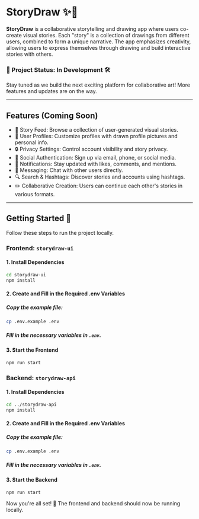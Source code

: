 # StoryDraw ✨🎨

**StoryDraw** is a collaborative storytelling and drawing app where users co-create visual stories. Each "story" is a collection of drawings from different users, combined to form a unique narrative. The app emphasizes creativity, allowing users to express themselves through drawing and build interactive stories with others.

### 🚧 Project Status: In Development 🛠️

Stay tuned as we build the next exciting platform for collaborative art! More features and updates are on the way.

---

## Features (Coming Soon)

- 📖 Story Feed: Browse a collection of user-generated visual stories.
- 👤 User Profiles: Customize profiles with drawn profile pictures and personal info.
- 🔒 Privacy Settings: Control account visibility and story privacy.
- 🔑 Social Authentication: Sign up via email, phone, or social media.
- 🔔 Notifications: Stay updated with likes, comments, and mentions.
- 💬 Messaging: Chat with other users directly.
- 🔍 Search & Hashtags: Discover stories and accounts using hashtags.
- ✏️ Collaborative Creation: Users can continue each other's stories in various formats.

---

## Getting Started 🚀

Follow these steps to run the project locally.

### Frontend: `storydraw-ui`

#### 1. Install Dependencies

```bash
cd storydraw-ui
npm install
```

#### 2. Create and Fill in the Required .env Variables
##### Copy the example file:

```bash
cp .env.example .env
```

##### Fill in the necessary variables in `.env`.

#### 3. Start the Frontend

```bash
npm run start
```

### Backend: `storydraw-api`

#### 1. Install Dependencies

```bash
cd ../storydraw-api
npm install
```

#### 2. Create and Fill in the Required .env Variables
##### Copy the example file:

```bash
cp .env.example .env
```

##### Fill in the necessary variables in `.env`.

#### 3. Start the Backend

```bash
npm run start
```

Now you're all set! 🎉 The frontend and backend should now be running locally.